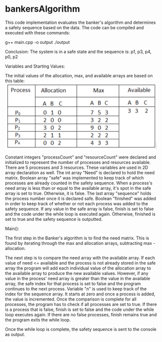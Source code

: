 # bankersAlgorithm

This code implementation evaluates the banker's algorithm and determines a safety sequence based on the data.
The code can be compiled and executed with these commands:

g++ main.cpp -o output
./output

Conclusion:
The system is in a safe state and the sequence is: p1, p3, p4, p0, p2

Variables and Starting Values: 

The initial values of the allocation, max, and available arrays are based on this table:
![Table](image.png)


Constant integers "processCount" and "resourceCount" were declared and initialized to represent the number of processes and resources available. There are 5 processes and 3 resources. These variables are used in 2D array declaration as well.
The int array "Need" is declared to hold the need matrix.
Boolean array "safe" was implemented to keep track of which processes are already counted in the safety sequence. When a process's need array is less than or equal to the available array, it's spot in the safe array is set to true. Otherwise, it is false. 
The last array "sequence" holds the process number once it is declared safe. 
Boolean "finished" was added in order to keep track of whether or not each process was added to the safety sequence. If any value in the safe array is false, finish is set to false and the code under the while loop is executed again. Otherwise, finished is set to true and the safety sequence is outputted. 


Main():

The first step in the Banker's algorithm is to find the need matrix. This is found by iterating through the max and allocation arrays, subtracting max - allocation. 

The next step is to compare the need array with the available array. 
If each value of need <= available and the process is not already stored in the safe array the program will add each individual value of the allocation array to the available array to produce the new available values.
However, if any value in the process' need array is greater than the value in the available array, the safe index for that process is set to false and the program continues to the next process. 
Variable "n" is used to keep track of the index for the sequence array. It starts at zero and once a process is added, the value is incremented. 
Once the comparison is complete for all processes, the program has to check if all processes are set to true. If there is a process that is false, finish is set to false and the code under the while loop executes again. If there are no false processes, finish remains true and the program exits the while loop. 

Once the while loop is complete, the safety sequence is sent to the console as output. 
